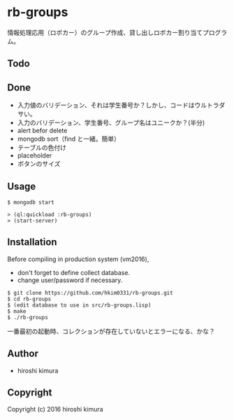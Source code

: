 # rb-groups

情報処理応用（ロボカー）のグループ作成、貸し出しロボカー割り当てプログラム。

## Todo

## Done

* 入力値のバリデーション、それは学生番号か？しかし、コードはウルトラダサい。
* 入力のバリデーション、学生番号、グループ名はユニークか？(半分)
* alert befor delete
* mongodb sort（find と一緒。簡単）
* テーブルの色付け
* placeholder
* ボタンのサイズ

## Usage

```
$ mongodb start
```

```
> (ql:quickload :rb-groups)
> (start-server)
```

## Installation

Before compiling in production system (vm2016),

* don't forget to define collect database.
* change user/password if necessary.

```
$ git clone https://github.com/hkim0331/rb-groups.git
$ cd rb-groups
$ (edit database to use in src/rb-groups.lisp)
$ make
$ ./rb-groups
```

一番最初の起動時、コレクションが存在していないとエラーになる、かな？

## Author

* hiroshi kimura

## Copyright

Copyright (c) 2016 hiroshi kimura
